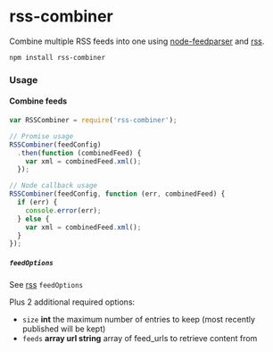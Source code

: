 rss-combiner
======

Combine multiple RSS feeds into one using [node-feedparser](https://www.npmjs.com/package/node-feedparser "npm node-feedparser package") and [rss](https://www.npmjs.com/package/rss "npm rss package").

    npm install rss-combiner

### Usage

#### Combine feeds

```js
var RSSCombiner = require('rss-combiner');

// Promise usage
RSSCombiner(feedConfig)
  .then(function (combinedFeed) {
    var xml = combinedFeed.xml();
  });

// Node callback usage
RSSCombiner(feedConfig, function (err, combinedFeed) {
  if (err) {
    console.error(err);
  } else {
    var xml = combinedFeed.xml();
  }
});
```

##### `feedOptions`

See [rss](https://www.npmjs.com/package/rss#feedoptions "feedOptions - rss (npm)") `feedOptions`

Plus 2 additional required options:

* `size` **int** the maximum number of entries to keep (most recently published will be kept)
* `feeds` **array url string** array of feed_urls to retrieve content from
